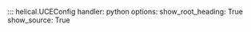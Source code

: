::: helical.UCEConfig
    handler: python
    options:
      show_root_heading: True
      show_source: True